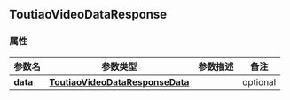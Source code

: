 <a name="ToutiaoVideoDataResponse"></a>
## ToutiaoVideoDataResponse
### 属性
参数名 | 参数类型 | 参数描述 | 备注
------------ | ------------- | ------------- | -------------
**data** | [**ToutiaoVideoDataResponseData**](#ToutiaoVideoDataResponseData) |  |  optional

<markdown src="./ToutiaoVideoDataResponseData.md"/>
